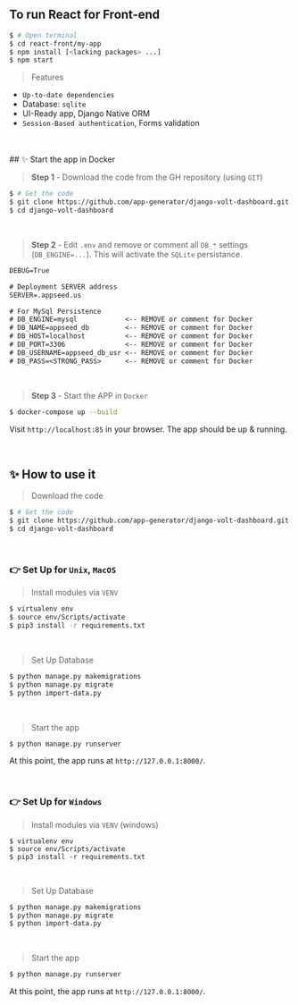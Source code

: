 ## To run React for Front-end

```bash
$ # Open terminal
$ cd react-front/my-app
$ npm install [<lacking packages> ...]
$ npm start
```

> Features

- `Up-to-date dependencies`
- Database: `sqlite`
- UI-Ready app, Django Native ORM
- `Session-Based authentication`, Forms validation

<br />

<br />
## ✨ Start the app in Docker

> **Step 1** - Download the code from the GH repository (using `GIT`)

```bash
$ # Get the code
$ git clone https://github.com/app-generator/django-volt-dashboard.git
$ cd django-volt-dashboard
```

<br />

> **Step 2** - Edit `.env` and remove or comment all `DB_*` settings (`DB_ENGINE=...`). This will activate the `SQLite` persistance.

```txt
DEBUG=True

# Deployment SERVER address
SERVER=.appseed.us

# For MySql Persistence
# DB_ENGINE=mysql            <-- REMOVE or comment for Docker
# DB_NAME=appseed_db         <-- REMOVE or comment for Docker
# DB_HOST=localhost          <-- REMOVE or comment for Docker
# DB_PORT=3306               <-- REMOVE or comment for Docker
# DB_USERNAME=appseed_db_usr <-- REMOVE or comment for Docker
# DB_PASS=<STRONG_PASS>      <-- REMOVE or comment for Docker

```

<br />

> **Step 3** - Start the APP in `Docker`

```bash
$ docker-compose up --build
```

Visit `http://localhost:85` in your browser. The app should be up & running.

<br />

## ✨ How to use it

> Download the code

```bash
$ # Get the code
$ git clone https://github.com/app-generator/django-volt-dashboard.git
$ cd django-volt-dashboard
```

<br />

### 👉 Set Up for `Unix`, `MacOS`

> Install modules via `VENV`

```bash
$ virtualenv env
$ source env/Scripts/activate
$ pip3 install -r requirements.txt
```

<br />

> Set Up Database

```bash
$ python manage.py makemigrations
$ python manage.py migrate
$ python import-data.py
```

<br />

> Start the app

```bash
$ python manage.py runserver
```

At this point, the app runs at `http://127.0.0.1:8000/`.

<br />

### 👉 Set Up for `Windows`

> Install modules via `VENV` (windows)

```
$ virtualenv env
$ source env/Scripts/activate
$ pip3 install -r requirements.txt
```

<br />

> Set Up Database

```bash
$ python manage.py makemigrations
$ python manage.py migrate
$ python import-data.py
```

<br />

> Start the app

```bash
$ python manage.py runserver
```

At this point, the app runs at `http://127.0.0.1:8000/`.

<br />
